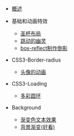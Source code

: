   * [概述](start.md)

* 基础和动画特效
  * [圣杯布局](layout-sb.md)
  * [跳动的幽灵](float-yl.md)
  * [box-reflect制作倒影<span class='new'></span>](css3-box-reflect.md)

* CSS3-Border-radius
  * [头像的动画](basic.md)

* CSS3-Loading
  * [多彩圆环](loading-1.md)

* Background
  * [渐变色文本效果<span class="new"></span>](css3-font.md)
  * [背景渐变(好看)](background-1.md)

